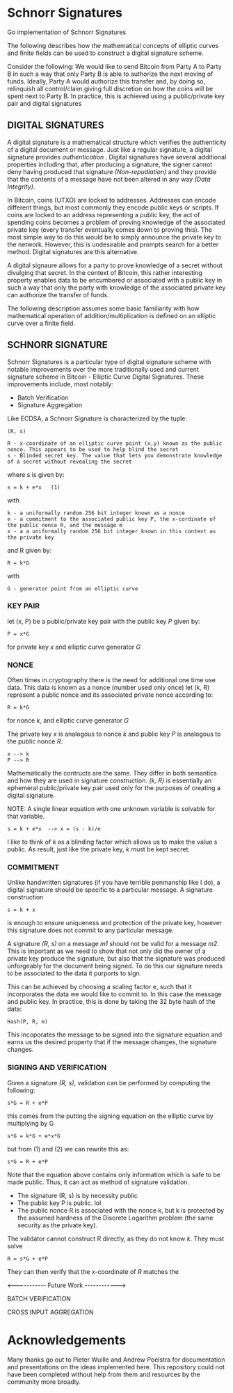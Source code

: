 # Schnorr Signatures
Go implementation of Schnorr Signatures

The following describes how the mathematical concepts of elliptic curves and finite fields can be used to construct
a digital signature scheme.

Consider the following: We would like to send Bitcoin from Party A to Party B in such a way that only Party B is able to authorize the next moving of funds. Ideally, Party A would authorize this transfer and, by doing so, relinquish all control/claim giving full discretion on how the coins will be spent next to Party B. In practice, this is achieved using a public/private key pair and digital signatures


## DIGITAL SIGNATURES

A digital signature is a mathematical structure which verifies the authenticity of a digital document or message. Just like a regular signature, a digital signature provides *authentication* . Digital signatures have several additional properties including that, after producing a signature, the signer cannot deny having produced that signature *(Non-repudiation)* and they provide that the contents of a message have not been altered in any way *(Data Integrity)*.

In Bitcoin, coins (UTXO) are locked to addresses. Addresses can encode different things, but most commonly they encode public keys or scripts. If coins are locked to an address representing a public key, the act of spending coins becomes a problem of proving knowledge of the associated private key (every transfer eventually comes down to proving this). The most simple way to do this would be to simply announce the private key to the network. However, this is undesirable and prompts search for a better method. Digital signatures are this alternative.

A digital signaure allows for a party to prove knowledge of a secret without divulging that secret. In the context of Bitcoin, this rather interesting property enables data to be encumbered or associated with a public key in such a way that only the party with knowledge of the associated private key can authorize the transfer of funds.
    

The following description assumes some basic familiarity with how mathematical operation of addition/multiplication
is defined on an elliptic curve over a finite field.


## SCHNORR SIGNATURE

Schnorr Signatures is a particular type of digital signature scheme with notable improvements over the more traditionally
used and current signature scheme in Bitcoin - Elliptic Curve Digital Signatures. These improvements include, most notably:

* Batch Verification
* Signature Aggregation 

Like ECDSA, a Schnorr Signature is characterized by the tuple:

    (R, s)

    R - x-coordinate of an elliptic curve point (x,y) known as the public nonce. This appears to be used to help blind the secret
    s - Blinded secret key. The value that lets you demonstrate knowledge of a secret without revealing the secret
    
where s is given by:

    s = k + e*x   (1)

with

    k - a uniformally random 256 bit integer known as a nonce
    e - a commitment to the associated public key P, the x-cordinate of the public nonce R, and the message m
    x - a a uniformally random 256 bit integer known in this context as the private key

and R given by:

    R = k*G

with

    G - generator point from an elliptic curve


### KEY PAIR
let (x, P) be a public/private key pair with the public key *P* given by:

    P = x*G

for private key *x* and elliptic curve generator *G*

### NONCE
Often times in cryptography there is the need for additional one time use data. This data is known as a nonce (number used only once)
let (k, R) represent a public nonce and its associated private nonce according to:

    R = k*G

for nonce *k*, and elliptic curve generator *G*

The private key *x* is analogous to nonce *k* and public key *P* is analogous to the public nonce *R*.

    x --> k
    P --> R

Mathematically the contructs are the same. They differ in both semantics and how they are used in signature construction.
*(k, R)* is essentially an ephemeral public/private key pair used only for the purposes of creating a digital signature.

NOTE: A single linear equation with one unknown variable is solvable for that variable.

    s = k + e*x  --> x = (s - k)/e

I like to think of *k* as a blinding factor which allows us to make the value s public. As result, just like the private key, *k* must be kept secret.

### COMMITMENT

Unlike handwritten signatures (if you have terrible penmanship like I do), a digital signature should be specific to a particular message. A signature construction 

    s = k + x

is enough to ensure uniqueness and protection of the private key, however this signature does not commit to any particular message. 

A signature *(R, s)* on a message *m1* should not be valid for a message *m2*. This is important as we need to show that not only did the owner of a private key produce the signature, but also that the signature was produced unforgeably for the document being signed. To do this our signature needs to be associated to the data it purports to sign.

This can be achieved by choosing a scaling factor e, such that it incorporates the data we would like to commit to. In this case the message and public key. In practice, this is done by taking the 32 byte hash of the data: 

    Hash(P, R, m)

This incoporates the message to be signed into the signature equation and earns us the desired property that if the message changes, the signature changes.

### SIGNING AND VERIFICATION

Given a signature *(R, s)*, validation can be performed by computing the following:

    s*G = R + e*P

this comes from the putting the signing equation on the elliptic curve by multiplying by G

    s*G = k*G + e*x*G

but from (1) and (2) we can rewrite this as:

    s*G = R + e*P

Note that the equation above contains only information which is safe to be made public. Thus, it can act as method
of signature validation.

 - The signature (R, s) is by necessity public
 - The public key P is public. lol
 - The public nonce R is associated with the nonce k, but k is protected by the assumed hardness of the Discrete Logarithm problem (the same security as the private key).

The validator cannot construct R directly, as they do not know *k*. They must solve

    R = s*G + e*P
    
They can then verify that the x-coordinate of *R* matches the 
    
    
<----------- Future Work ------------>

BATCH VERIFICATION

CROSS INPUT AGGREGATION

# Acknowledgements
Many thanks go out to Pieter Wuille and Andrew Poelstra for documentation and presentations on the ideas implemented here.
This repository could not have been completed without help from them and resources by the community more broadly.



